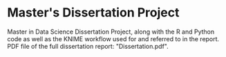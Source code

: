# Master's Dissertation Project
Master in Data Science Dissertation Project, along with the R and Python code as well as the KNIME workflow used for and referred to in the report. PDF file of the full dissertation report: "Dissertation.pdf".
